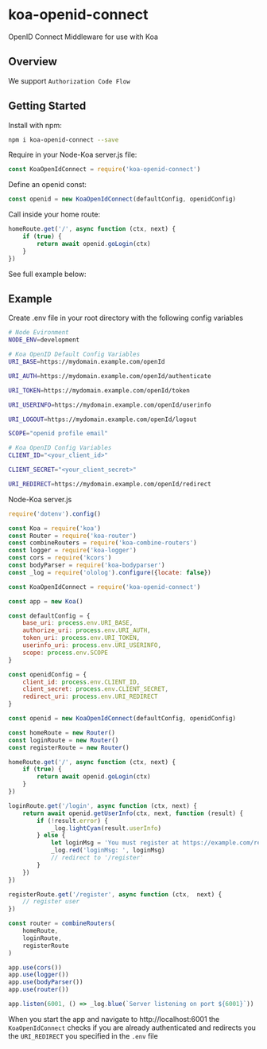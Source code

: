 # koa-openid-connect
OpenID Connect Middleware for use with Koa

## Overview
We support `Authorization Code Flow`



## Getting Started
Install with npm:
```bash
npm i koa-openid-connect --save
```

Require in your Node-Koa server.js file:

```javascript
const KoaOpenIdConnect = require('koa-openid-connect')
```

Define an openid const:
```javascript
const openid = new KoaOpenIdConnect(defaultConfig, openidConfig)
```

Call inside your home route:
```javascript
homeRoute.get('/', async function (ctx, next) {
	if (true) {
		return await openid.goLogin(ctx)
	}
}) 
```

See full example below:

## Example
Create .env file in your root directory with the following config variables
```bash
# Node Evironment
NODE_ENV=development

# Koa OpenID Default Config Variables
URI_BASE=https://mydomain.example.com/openId

URI_AUTH=https://mydomain.example.com/openId/authenticate

URI_TOKEN=https://mydomain.example.com/openId/token

URI_USERINFO=https://mydomain.example.com/openId/userinfo

URI_LOGOUT=https://mydomain.example.com/openId/logout

SCOPE="openid profile email"

# Koa OpenID Config Variables
CLIENT_ID="<your_client_id>"

CLIENT_SECRET="<your_client_secret>"

URI_REDIRECT=https://mydomain.example.com/openId/redirect
```

Node-Koa server.js
```javascript
require('dotenv').config()

const Koa = require('koa')
const Router = require('koa-router')
const combineRouters = require('koa-combine-routers')
const logger = require('koa-logger')
const cors = require('kcors')
const bodyParser = require('koa-bodyparser')
const _log = require('ololog').configure({locate: false})

const KoaOpenIdConnect = require('koa-openid-connect')

const app = new Koa()

const defaultConfig = {
	base_uri: process.env.URI_BASE,
	authorize_uri: process.env.URI_AUTH,
	token_uri: process.env.URI_TOKEN,
	userinfo_uri: process.env.URI_USERINFO,
	scope: process.env.SCOPE
}

const openidConfig = {
	client_id: process.env.CLIENT_ID,
	client_secret: process.env.CLIENT_SECRET,
	redirect_uri: process.env.URI_REDIRECT
}

const openid = new KoaOpenIdConnect(defaultConfig, openidConfig)

const homeRoute = new Router()
const loginRoute = new Router()
const registerRoute = new Router()

homeRoute.get('/', async function (ctx, next) {
	if (true) {
		return await openid.goLogin(ctx)
	}
})

loginRoute.get('/login', async function (ctx, next) {
	return await openid.getUserInfo(ctx, next, function (result) {
		if (!result.error) {
			_log.lightCyan(result.userInfo)
		} else {
			let loginMsg = 'You must register at https://example.com/register'
			_log.red('loginMsg: ', loginMsg)
			// redirect to '/register'
		}
	})
})

registerRoute.get('/register', async function (ctx,  next) {
	// register user
})

const router = combineRouters(
	homeRoute,
	loginRoute,
	registerRoute
)

app.use(cors())
app.use(logger())
app.use(bodyParser())
app.use(router())

app.listen(6001, () => _log.blue(`Server listening on port ${6001}`))
```

When you start the app and navigate to http://localhost:6001 the `KoaOpenIdConnect` checks if you are already authenticated and redirects you the `URI_REDIRECT` you specified in the `.env` file 